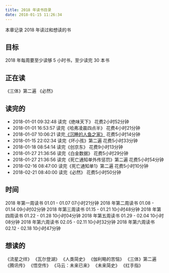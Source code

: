 ```yaml
---
title: 2018 年读书目录
date: 2018-01-15 11:26:34
---
```


本章记录 2018 年读过和想读的书

## 目标
2018 年每周要至少读够 5 小时书，至少读完 30 本书


## 正在读
《三体》第二遍
《必然》

## 读完的
- 2018-01-01 09:32:48 读完《绝味天下》          花费2小时52分钟
- 2018-01-01 16:53:57 读完《哈弗凌晨四点半》    花费4小时21分钟
- 2018-01-07 10:06:21 读完[《沉睡的人鱼之家》](/2018/01/07/chenshuiderenyuzhijia/)    花费5小时14分钟
- 2018-01-15 22:02:34 读完《坏小孩》第二遍      花费5小时33分钟
- 2018-01-18 08:54:14 读完《创京东》            花费9小时13分钟
- 2018-01-27 21:36:56 读完《白金数据》          花费5小时29分钟
- 2018-01-27 21:36:56 读完《死亡通知单外传惩罚》第二遍          花费5小时54分钟
- 2018-02-16 08:47:00 读完《死亡通知单1》第二遍 花费5小时10分钟
- 2018-02-21 08:40:00 读完《必然》              花费5小时50分钟

## 时间
2018 年第一周读书 01.01 - 01.07 07小时21分钟
2018 年第二周读书 01.08 - 01.14 09小时02分钟
2018 年第三周读书 01.15 - 01.21 10小时48分钟
2018 年第四周读书 01.22 - 01.28 10小时04分钟
2018 年第五周读书 01.29 - 02.04 10小时08分钟
2018 年第六周读书 02.05 - 02.11 10小时32分钟
2018 年第六周读书 02.12 - 02.18 10小时47分钟


## 想读的
《流星之绊》
《瓦尔登湖》
《人类简史》
《伽利略的苦恼》
《三体》第二遍
《腾讯传》
《悟空传》
《马云：未来已来》
《未来简史》
《红手指》
